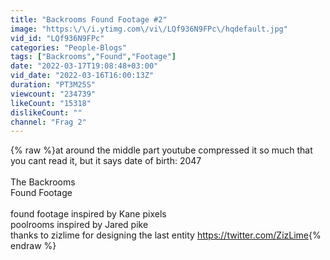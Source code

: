 ```yaml
---
title: "Backrooms Found Footage #2"
image: "https:\/\/i.ytimg.com\/vi\/LQf936N9FPc\/hqdefault.jpg"
vid_id: "LQf936N9FPc"
categories: "People-Blogs"
tags: ["Backrooms","Found","Footage"]
date: "2022-03-17T19:08:48+03:00"
vid_date: "2022-03-16T16:00:13Z"
duration: "PT3M25S"
viewcount: "234739"
likeCount: "15318"
dislikeCount: ""
channel: "Frag 2"
---
```

{% raw %}at around the middle part youtube compressed it so much that you cant read it, but it says date of birth: 2047<br /><br />The Backrooms<br />Found Footage<br /><br />found footage inspired by Kane pixels <br />poolrooms inspired by Jared pike<br />thanks to zizlime for designing the last entity <a rel="nofollow" target="blank" href="https://twitter.com/ZizLime">https://twitter.com/ZizLime</a>{% endraw %}
